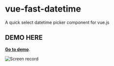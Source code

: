 # vue-fast-datetime
A quick select datetime picker component for vue.js

## DEMO HERE
**[Go to demo](http://zeethan.github.io/)**.

![Screen record](https://zeethan.github.io/assets/images/vue-fastdatetime-screenshot.gif)